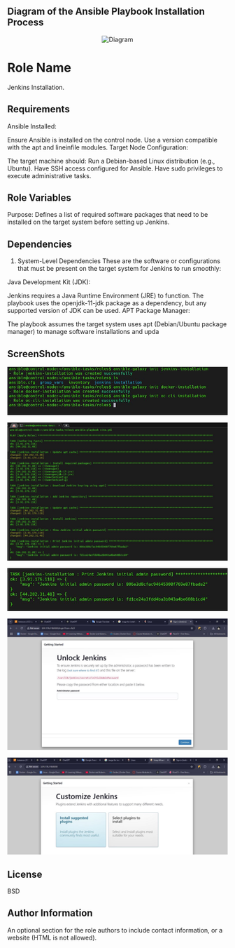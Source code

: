 ## Diagram of the Ansible Playbook Installation Process

<p align="center">
  <img src="Installing-Jenkins-using-Ansible.webp" alt="Diagram" />
</p>



Role Name
=========

Jenkins Installation.

Requirements
------------

Ansible Installed:

Ensure Ansible is installed on the control node.
Use a version compatible with the apt and lineinfile modules.
Target Node Configuration:

The target machine should:
Run a Debian-based Linux distribution (e.g., Ubuntu).
Have SSH access configured for Ansible.
Have sudo privileges to execute administrative tasks.


Role Variables
--------------

Purpose: Defines a list of required software packages that need to be installed on the target system before setting up Jenkins.

Dependencies
------------

1. System-Level Dependencies
These are the software or configurations that must be present on the target system for Jenkins to run smoothly:

Java Development Kit (JDK):

Jenkins requires a Java Runtime Environment (JRE) to function.
The playbook uses the openjdk-11-jdk package as a dependency, but any supported version of JDK can be used.
APT Package Manager:

The playbook assumes the target system uses apt (Debian/Ubuntu package manager) to manage software installations and upda


ScreenShots
----------------

![Create Role jenkins-installation](images/create-role.JPG)

![Tasks-Done](images/playbook.JPG)

![Intial-Admin-Password](images/intial_password.JPG)

![Access Jenkins Server Through Browser](images/node01-jenkins.JPG)

![Add Intial Password ](images/after-initial-password.JPG)


License
-------

BSD

Author Information
------------------

An optional section for the role authors to include contact information, or a website (HTML is not allowed).
